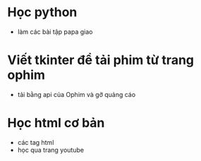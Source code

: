 # Học python

- làm các bài tập papa giao

# Viết tkinter để tải phim từ trang ophim

- tải bằng api của Ophim và gỡ quảng cáo

# Học html cơ bản

- các tag html
- học qua trang youtube

